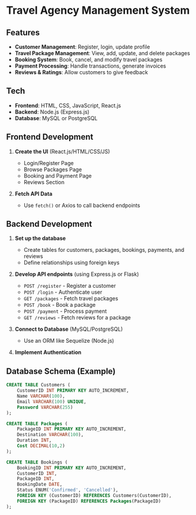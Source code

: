 # Travel Agency Management System

## Features
- **Customer Management**: Register, login, update profile  
- **Travel Package Management**: View, add, update, and delete packages  
- **Booking System**: Book, cancel, and modify travel packages  
- **Payment Processing**: Handle transactions, generate invoices  
- **Reviews & Ratings**: Allow customers to give feedback  

## Tech 
- **Frontend**: HTML, CSS, JavaScript, React.js 
- **Backend**: Node.js (Express.js) 
- **Database**: MySQL or PostgreSQL  


## Frontend Development
1. **Create the UI** (React.js/HTML/CSS/JS)  
    - Login/Register Page  
    - Browse Packages Page  
    - Booking and Payment Page  
    - Reviews Section  

2. **Fetch API Data**  
    - Use `fetch()` or Axios to call backend endpoints  

  ## Backend Development
1. **Set up the database**  
    - Create tables for customers, packages, bookings, payments, and reviews  
    - Define relationships using foreign keys  

2. **Develop API endpoints** (using Express.js or Flask)  
    - `POST /register` - Register a customer  
    - `POST /login` - Authenticate user  
    - `GET /packages` - Fetch travel packages  
    - `POST /book` - Book a package  
    - `POST /payment` - Process payment  
    - `GET /reviews` - Fetch reviews for a package  

3. **Connect to Database** (MySQL/PostgreSQL)  
    - Use an ORM like Sequelize (Node.js) 

4. **Implement Authentication**  
   

  ## Database Schema (Example)
```sql
CREATE TABLE Customers (
    CustomerID INT PRIMARY KEY AUTO_INCREMENT,
    Name VARCHAR(100),
    Email VARCHAR(100) UNIQUE,
    Password VARCHAR(255)
);

CREATE TABLE Packages (
    PackageID INT PRIMARY KEY AUTO_INCREMENT,
    Destination VARCHAR(100),
    Duration INT,
    Cost DECIMAL(10,2)
);

CREATE TABLE Bookings (
    BookingID INT PRIMARY KEY AUTO_INCREMENT,
    CustomerID INT,
    PackageID INT,
    BookingDate DATE,
    Status ENUM('Confirmed', 'Cancelled'),
    FOREIGN KEY (CustomerID) REFERENCES Customers(CustomerID),
    FOREIGN KEY (PackageID) REFERENCES Packages(PackageID)
);
